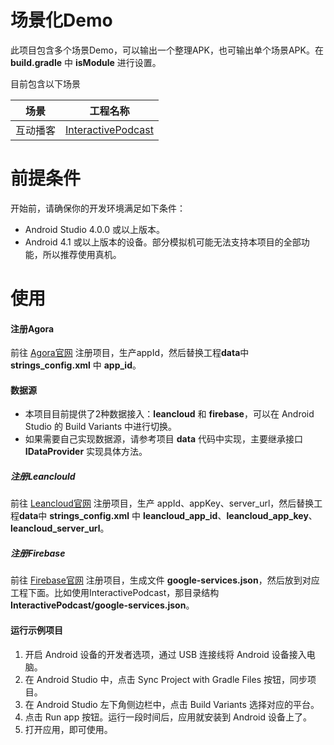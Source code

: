 # 场景化Demo
此项目包含多个场景Demo，可以输出一个整理APK，也可输出单个场景APK。在 **build.gradle** 中 **isModule** 进行设置。

目前包含以下场景

|场景|工程名称|
|----|----|
|互动播客|[InteractivePodcast](./InteractivePodcast/README.md)|

# 前提条件
开始前，请确保你的开发环境满足如下条件：
- Android Studio 4.0.0 或以上版本。
- Android 4.1 或以上版本的设备。部分模拟机可能无法支持本项目的全部功能，所以推荐使用真机。

# 使用
#### 注册Agora
前往 [Agora官网](https://console.agora.io/) 注册项目，生产appId，然后替换工程**data**中 **strings_config.xml** 中 **app_id**。

#### 数据源
- 本项目目前提供了2种数据接入：**leancloud** 和 **firebase**，可以在 Android Studio 的 Build Variants 中进行切换。
- 如果需要自己实现数据源，请参考项目 **data** 代码中实现，主要继承接口 **IDataProvider** 实现具体方法。

##### 注册Leanclould
前往 [Leancloud官网](https://www.leancloud.cn/) 注册项目，生产 appId、appKey、server_url，然后替换工程**data**中  **strings_config.xml** 中 **leancloud_app_id**、**leancloud_app_key**、**leancloud_server_url**。

##### 注册Firebase
前往 [Firebase官网](https://firebase.google.com/) 注册项目，生成文件 **google-services.json**，然后放到对应工程下面。比如使用InteractivePodcast，那目录结构 **InteractivePodcast/google-services.json**。

#### 运行示例项目
1. 开启 Android 设备的开发者选项，通过 USB 连接线将 Android 设备接入电脑。
2. 在 Android Studio 中，点击 Sync Project with Gradle Files 按钮，同步项目。
3. 在 Android Studio 左下角侧边栏中，点击 Build Variants 选择对应的平台。
4. 点击 Run app 按钮。运行一段时间后，应用就安装到 Android 设备上了。
5. 打开应用，即可使用。
